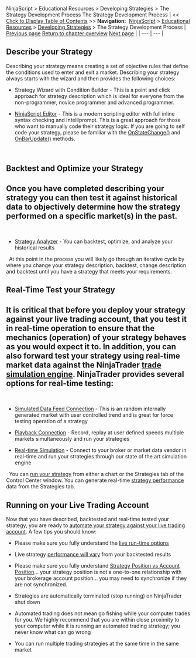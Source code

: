 ﻿
NinjaScript > Educational Resources > Developing Strategies > The Strategy Development Process
The Strategy Development Process
| << [Click to Display Table of Contents](the_strategy_development_process.md) >> **Navigation:**     [NinjaScript](ninjascript.md) > [Educational Resources](educational_resources.md) > [Developing Strategies](developing_strategies.md) > The Strategy Development Process | [Previous page](compiling7.md) [Return to chapter overview](developing_strategies.md) [Next page](working_with_accounts.md) |
| --- | --- |
## Describe your Strategy
Describing your strategy means creating a set of objective rules that define the conditions used to enter and exit a market. Describing your strategy always starts with the wizard and then provides the following choices:
 
- Strategy Wizard with Condition Builder - This is a point and click approach for strategy description which is ideal for everyone from the non-programmer, novice programmer and advanced programmer. 

- [NinjaScript Editor](editor.md) - This is a modern scripting editor with full inline syntax checking and Intelliprompt. This is a great approach for those who want to manually code their strategy logic. If you are going to self code your strategy, please be familiar with the [OnStateChange()](onstatechange.md) and [OnBarUpdate()](onbarupdate.md) methods. 

 
## Backtest and Optimize your Strategy
## Once you have completed describing your strategy you can then test it against historical data to objectively determine how the strategy performed on a specific market(s) in the past.
 
- [Strategy Analyzer](strategy_analyzer.md) - You can backtest, optimize, and analyze your historical results 

 
At this point in the process you will likely go through an iterative cycle by where you change your strategy description, backtest, change description and backtest until you have a strategy that meets your requirements.
 
## Real-Time Test your Strategy
## It is critical that before you deploy your strategy against your live trading account, that you test it in real-time operation to ensure that the mechanics (operation) of your strategy behaves as you would expect it to. In addition, you can also forward test your strategy using real-time market data against the NinjaTrader [trade simulation engine](simulation.md). NinjaTrader provides several options for real-time testing:
 
- [Simulated Data Feed Connection](simulated_data_feed_connection.md) - This is an random internally generated market with user controlled trend and is great for force testing operation of a strategy

- [Playback Connection](playback_connection.md) - Record, replay at user defined speeds multiple markets simultaneously and run your strategies

- [Real-time Simulation](simulation.md) - Connect to your broker or market data vendor in real-time and run your strategies through our state of the art simulation engine

 
You can [run your strategy](running_ninjascript_strategies.md) from either a chart or the Strategies tab of the Control Center window. You can generate real-time [strategy performance](strategies_tab2.md) data from the Strategies tab.
 
## Running on your Live Trading Account
Now that you have described, backtested and real-time tested your strategy, you are ready to [automate your strategy against your live trading account](running_ninjascript_strategies.md). A few tips you should know:
 
- Please make sure you fully understand the [live run-time options](strategies_tab2.md)

- Live strategy [performance will vary](discrepancies_real-time_vs_bac.md) from your backtested results

- Please make sure you fully understand [Strategy Position vs Account Position](strategy_position_vs_account_p.md)... your strategy position is not a one-to-one relationship with your brokerage account position... you may need to synchronize if they are not synchronized. 

- Strategies are automatically terminated (stop running) on NinjaTrader shut down

- Automated trading does not mean go fishing while your computer trades for you. We highly recommend that you are within close proximity to your computer while it is running an automated trading strategy; you never know what can go wrong

- You can run multiple trading strategies at the same time in the same market
